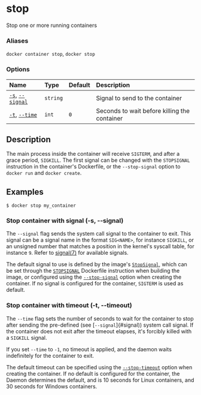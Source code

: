 # stop

<!---MARKER_GEN_START-->
Stop one or more running containers

### Aliases

`docker container stop`, `docker stop`

### Options

| Name                                   | Type     | Default | Description                                  |
|:---------------------------------------|:---------|:--------|:---------------------------------------------|
| [`-s`](#signal), [`--signal`](#signal) | `string` |         | Signal to send to the container              |
| [`-t`](#time), [`--time`](#time)       | `int`    | `0`     | Seconds to wait before killing the container |


<!---MARKER_GEN_END-->

## Description

The main process inside the container will receive `SIGTERM`, and after a grace
period, `SIGKILL`. The first signal can be changed with the `STOPSIGNAL`
instruction in the container's Dockerfile, or the `--stop-signal` option to
`docker run` and `docker create`.

## Examples

```console
$ docker stop my_container
```

### <a name="signal"></a> Stop container with signal (-s, --signal)

The `--signal` flag sends the system call signal to the container to exit.
This signal can be a signal name in the format `SIG<NAME>`, for instance
`SIGKILL`, or an unsigned number that matches a position in the kernel's
syscall table, for instance `9`. Refer to [signal(7)](https://man7.org/linux/man-pages/man7/signal.7.html)
for available signals.

The default signal to use is defined by the image's [`StopSignal`](https://github.com/opencontainers/image-spec/blob/v1.1.0/config.md),
which can be set through the [`STOPSIGNAL`](https://docs.docker.com/reference/dockerfile/#stopsignal)
Dockerfile instruction when building the image, or configured using the
[`--stop-signal`](https://docs.docker.com/reference/cli/docker/container/run/#stop-signal)
option when creating the container. If no signal is configured for the
container, `SIGTERM` is used as default.

### <a name="time"></a> Stop container with timeout (-t, --timeout)

The `--time` flag sets the number of seconds to wait for the container
to stop after sending the pre-defined (see [`--signal`]{#signal)) system call signal.
If the container does not exit after the timeout elapses, it's forcibly killed
with a `SIGKILL` signal.

If you set `--time` to `-1`, no timeout is applied, and the daemon
waits indefinitely for the container to exit.

The default timeout can be specified using the [`--stop-timeout`](https://docs.docker.com/reference/cli/docker/container/run/#stop-timeout)
option when creating the container. If no default is configured for the container,
the Daemon determines the default, and is 10 seconds for Linux containers, and
30 seconds for Windows containers.
